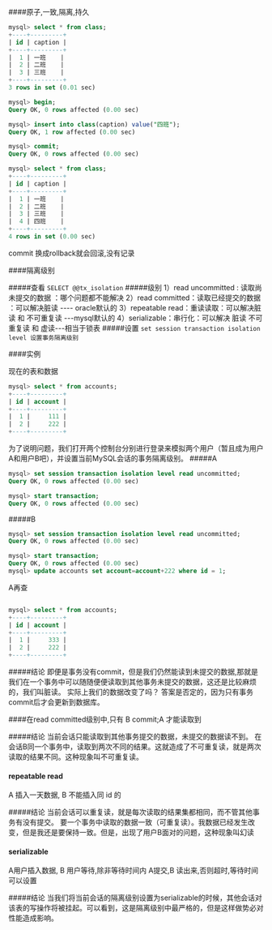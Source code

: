 ####原子,一致,隔离,持久

```sql
mysql> select * from class;
+----+---------+
| id | caption |
+----+---------+
|  1 | 一班    |
|  2 | 二班    |
|  3 | 三班    |
+----+---------+
3 rows in set (0.01 sec)

mysql> begin;
Query OK, 0 rows affected (0.00 sec)

mysql> insert into class(caption) value("四班");
Query OK, 1 row affected (0.00 sec)

mysql> commit;
Query OK, 0 rows affected (0.00 sec)

mysql> select * from class;
+----+---------+
| id | caption |
+----+---------+
|  1 | 一班    |
|  2 | 二班    |
|  3 | 三班    |
|  4 | 四班    |
+----+---------+
4 rows in set (0.00 sec)
```
commit 换成rollback就会回滚,没有记录


####隔离级别

#####查看
`SELECT @@tx_isolation`
#####级别
1）read uncommitted : 读取尚未提交的数据 ：哪个问题都不能解决
2）read committed：读取已经提交的数据 ：可以解决脏读 ---- oracle默认的
3）repeatable read：重读读取：可以解决脏读 和 不可重复读 ---mysql默认的
4）serializable：串行化：可以解决 脏读 不可重复读 和 虚读---相当于锁表
#####设置
`set session transaction isolation level 设置事务隔离级别`

####实例

现在的表和数据
```sql
mysql> select * from accounts;
+----+---------+
| id | account |
+----+---------+
|  1 |     111 |
|  2 |     222 |
+----+---------+
```
为了说明问题，我们打开两个控制台分别进行登录来模拟两个用户（暂且成为用户A和用户B吧），并设置当前MySQL会话的事务隔离级别。
#####A
```sql
mysql> set session transaction isolation level read uncommitted;
Query OK, 0 rows affected (0.00 sec)

mysql> start transaction;
Query OK, 0 rows affected (0.00 sec)
```
#####B
```sql
mysql> set session transaction isolation level read uncommitted;
Query OK, 0 rows affected (0.00 sec)

mysql> start transaction;
Query OK, 0 rows affected (0.00 sec)
mysql> update accounts set account=account+222 where id = 1;
```
A再查
```sql

mysql> select * from accounts;
+----+---------+
| id | account |
+----+---------+
|  1 |     333 |
|  2 |     222 |
+----+---------+
```
#####结论
即便是事务没有commit，但是我们仍然能读到未提交的数据,那就是我们在一个事务中可以随随便便读取到其他事务未提交的数据，这还是比较麻烦的，我们叫脏读。
实际上我们的数据改变了吗？
答案是否定的，因为只有事务commit后才会更新到数据库。

####在read committed级别中,只有 B commit;A 才能读取到

#####结论
当前会话只能读取到其他事务提交的数据，未提交的数据读不到。
在会话B同一个事务中，读取到两次不同的结果。这就造成了不可重复读，就是两次读取的结果不同。这种现象叫不可重复读。

#### repeatable read
A 插入一天数据, B 不能插入同 id 的

#####结论
当前会话可以重复读，就是每次读取的结果集都相同，而不管其他事务有没有提交。
要一个事务中读取的数据一致（可重复读）。我数据已经发生改变，但是我还是要保持一致。但是，出现了用户B面对的问题，这种现象叫幻读

#### serializable

A用户插入数据, B 用户等待,除非等待时间内 A提交,B 读出来,否则超时,等待时间可以设置

#####结论
当我们将当前会话的隔离级别设置为serializable的时候，其他会话对该表的写操作将被挂起。可以看到，这是隔离级别中最严格的，但是这样做势必对性能造成影响。